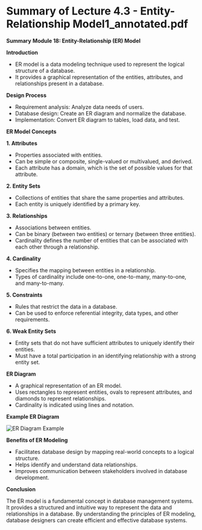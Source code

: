 #  Summary of Lecture 4.3 - Entity-Relationship Model1_annotated.pdf 
**Summary**
**Module 18: Entity-Relationship (ER) Model**

**Introduction**

* ER model is a data modeling technique used to represent the logical structure of a database.
* It provides a graphical representation of the entities, attributes, and relationships present in a database.

**Design Process**

* Requirement analysis: Analyze data needs of users.
* Database design: Create an ER diagram and normalize the database.
* Implementation: Convert ER diagram to tables, load data, and test.

**ER Model Concepts**

**1. Attributes**

* Properties associated with entities.
* Can be simple or composite, single-valued or multivalued, and derived.
* Each attribute has a domain, which is the set of possible values for that attribute.

**2. Entity Sets**

* Collections of entities that share the same properties and attributes.
* Each entity is uniquely identified by a primary key.

**3. Relationships**

* Associations between entities.
* Can be binary (between two entities) or ternary (between three entities).
* Cardinality defines the number of entities that can be associated with each other through a relationship.

**4. Cardinality**

* Specifies the mapping between entities in a relationship.
* Types of cardinality include one-to-one, one-to-many, many-to-one, and many-to-many.

**5. Constraints**

* Rules that restrict the data in a database.
* Can be used to enforce referential integrity, data types, and other requirements.

**6. Weak Entity Sets**

* Entity sets that do not have sufficient attributes to uniquely identify their entities.
* Must have a total participation in an identifying relationship with a strong entity set.

**ER Diagram**

* A graphical representation of an ER model.
* Uses rectangles to represent entities, ovals to represent attributes, and diamonds to represent relationships.
* Cardinality is indicated using lines and notation.

**Example ER Diagram**

![ER Diagram Example](image.png)

**Benefits of ER Modeling**

* Facilitates database design by mapping real-world concepts to a logical structure.
* Helps identify and understand data relationships.
* Improves communication between stakeholders involved in database development.

**Conclusion**

The ER model is a fundamental concept in database management systems. It provides a structured and intuitive way to represent the data and relationships in a database. By understanding the principles of ER modeling, database designers can create efficient and effective database systems.
